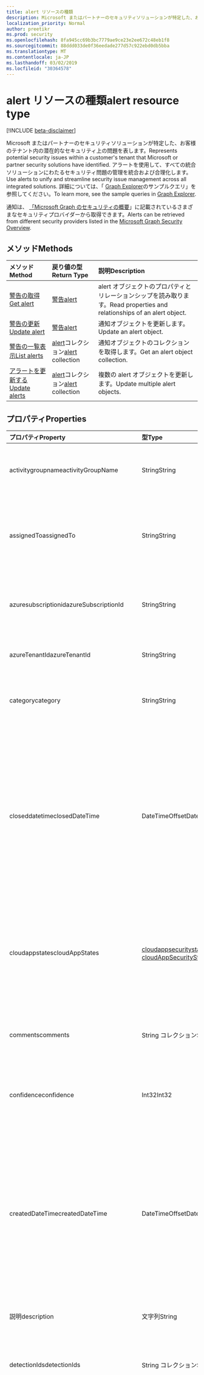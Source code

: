 ```yaml
---
title: alert リソースの種類
description: Microsoft またはパートナーのセキュリティソリューションが特定した、お客様のテナント内の潜在的なセキュリティ上の問題を表します。 アラートを使用して、すべての統合ソリューションにわたるセキュリティ問題の管理を統合および合理化します。 詳細については、「Graph Explorer のサンプルクエリ」を参照してください。
localization_priority: Normal
author: preetikr
ms.prod: security
ms.openlocfilehash: 8fa945cc69b3bc7779ae9ce23e2ee672c48eb1f8
ms.sourcegitcommit: 88ddd033de0f36eedade277d57c922ebd0db5bba
ms.translationtype: MT
ms.contentlocale: ja-JP
ms.lasthandoff: 03/02/2019
ms.locfileid: "30364578"
---
```

# <a name="alert-resource-type"></a><span data-ttu-id="98c18-105">alert リソースの種類</span><span class="sxs-lookup"><span data-stu-id="98c18-105">alert resource type</span></span>

[!INCLUDE [beta-disclaimer](../../includes/beta-disclaimer.md)]

<span data-ttu-id="98c18-106">Microsoft またはパートナーのセキュリティソリューションが特定した、お客様のテナント内の潜在的なセキュリティ上の問題を表します。</span><span class="sxs-lookup"><span data-stu-id="98c18-106">Represents potential security issues within a customer's tenant that Microsoft or partner security solutions have identified.</span></span> <span data-ttu-id="98c18-107">アラートを使用して、すべての統合ソリューションにわたるセキュリティ問題の管理を統合および合理化します。</span><span class="sxs-lookup"><span data-stu-id="98c18-107">Use alerts to unify and streamline security issue management across all integrated solutions.</span></span> <span data-ttu-id="98c18-108">詳細については、「 [Graph Explorer](https://developer.microsoft.com/graph/graph-explorer)のサンプルクエリ」を参照してください。</span><span class="sxs-lookup"><span data-stu-id="98c18-108">To learn more, see the sample queries in [Graph Explorer](https://developer.microsoft.com/graph/graph-explorer).</span></span>

<span data-ttu-id="98c18-109">通知は、 [「Microsoft Graph のセキュリティの概要](security-api-overview.md)」に記載されているさまざまなセキュリティプロバイダーから取得できます。</span><span class="sxs-lookup"><span data-stu-id="98c18-109">Alerts can be retrieved from different security providers listed in the [Microsoft Graph Security Overview](security-api-overview.md).</span></span>

## <a name="methods"></a><span data-ttu-id="98c18-110">メソッド</span><span class="sxs-lookup"><span data-stu-id="98c18-110">Methods</span></span>

| <span data-ttu-id="98c18-111">メソッド</span><span class="sxs-lookup"><span data-stu-id="98c18-111">Method</span></span>   | <span data-ttu-id="98c18-112">戻り値の型</span><span class="sxs-lookup"><span data-stu-id="98c18-112">Return Type</span></span>|<span data-ttu-id="98c18-113">説明</span><span class="sxs-lookup"><span data-stu-id="98c18-113">Description</span></span>|
|:---------------|:--------|:----------|
|[<span data-ttu-id="98c18-114">警告の取得</span><span class="sxs-lookup"><span data-stu-id="98c18-114">Get alert</span></span>](../api/alert-get.md) | [<span data-ttu-id="98c18-115">警告</span><span class="sxs-lookup"><span data-stu-id="98c18-115">alert</span></span>](alert.md) |<span data-ttu-id="98c18-116">alert オブジェクトのプロパティとリレーションシップを読み取ります。</span><span class="sxs-lookup"><span data-stu-id="98c18-116">Read properties and relationships of an alert object.</span></span>|
|[<span data-ttu-id="98c18-117">警告の更新</span><span class="sxs-lookup"><span data-stu-id="98c18-117">Update alert</span></span>](../api/alert-update.md) | [<span data-ttu-id="98c18-118">警告</span><span class="sxs-lookup"><span data-stu-id="98c18-118">alert</span></span>](alert.md) |<span data-ttu-id="98c18-119">通知オブジェクトを更新します。</span><span class="sxs-lookup"><span data-stu-id="98c18-119">Update an alert object.</span></span> |
|[<span data-ttu-id="98c18-120">警告の一覧表示</span><span class="sxs-lookup"><span data-stu-id="98c18-120">List alerts</span></span>](../api/alert-list.md) | <span data-ttu-id="98c18-121">[alert](alert.md)コレクション</span><span class="sxs-lookup"><span data-stu-id="98c18-121">[alert](alert.md) collection</span></span> |<span data-ttu-id="98c18-122">通知オブジェクトのコレクションを取得します。</span><span class="sxs-lookup"><span data-stu-id="98c18-122">Get an alert object collection.</span></span>|
|[<span data-ttu-id="98c18-123">アラートを更新する</span><span class="sxs-lookup"><span data-stu-id="98c18-123">Update alerts</span></span>](../api/alert-updatealerts.md)|<span data-ttu-id="98c18-124">[alert](alert.md)コレクション</span><span class="sxs-lookup"><span data-stu-id="98c18-124">[alert](alert.md) collection</span></span>|<span data-ttu-id="98c18-125">複数の alert オブジェクトを更新します。</span><span class="sxs-lookup"><span data-stu-id="98c18-125">Update multiple alert objects.</span></span>|

## <a name="properties"></a><span data-ttu-id="98c18-126">プロパティ</span><span class="sxs-lookup"><span data-stu-id="98c18-126">Properties</span></span>

| <span data-ttu-id="98c18-127">プロパティ</span><span class="sxs-lookup"><span data-stu-id="98c18-127">Property</span></span>   | <span data-ttu-id="98c18-128">型</span><span class="sxs-lookup"><span data-stu-id="98c18-128">Type</span></span>|<span data-ttu-id="98c18-129">説明</span><span class="sxs-lookup"><span data-stu-id="98c18-129">Description</span></span>|
|:---------------|:--------|:----------|
|<span data-ttu-id="98c18-130">activitygroupname</span><span class="sxs-lookup"><span data-stu-id="98c18-130">activityGroupName</span></span>|<span data-ttu-id="98c18-131">String</span><span class="sxs-lookup"><span data-stu-id="98c18-131">String</span></span>|<span data-ttu-id="98c18-132">この通知の対象となるアクティビティグループの名前またはエイリアス (攻撃者)。</span><span class="sxs-lookup"><span data-stu-id="98c18-132">Name or alias of the activity group (attacker) this alert is attributed to.</span></span>|
|<span data-ttu-id="98c18-133">assignedTo</span><span class="sxs-lookup"><span data-stu-id="98c18-133">assignedTo</span></span>|<span data-ttu-id="98c18-134">String</span><span class="sxs-lookup"><span data-stu-id="98c18-134">String</span></span>|<span data-ttu-id="98c18-135">アラートが割り当てられているアナリストの名前。トリアージ、調査、または修復 ([更新](../api/alert-update.md)をサポート)。</span><span class="sxs-lookup"><span data-stu-id="98c18-135">Name of the analyst the alert is assigned to for triage, investigation, or remediation (supports [update](../api/alert-update.md)).</span></span>|
|<span data-ttu-id="98c18-136">azuresubscriptionid</span><span class="sxs-lookup"><span data-stu-id="98c18-136">azureSubscriptionId</span></span>|<span data-ttu-id="98c18-137">String</span><span class="sxs-lookup"><span data-stu-id="98c18-137">String</span></span>|<span data-ttu-id="98c18-138">azure サブスクリプション ID。このアラートが azure リソースに関連している場合に表示されます。</span><span class="sxs-lookup"><span data-stu-id="98c18-138">Azure subscription ID, present if this alert is related to an Azure resource.</span></span>|
|<span data-ttu-id="98c18-139">azureTenantId</span><span class="sxs-lookup"><span data-stu-id="98c18-139">azureTenantId</span></span> |<span data-ttu-id="98c18-140">String</span><span class="sxs-lookup"><span data-stu-id="98c18-140">String</span></span>|<span data-ttu-id="98c18-141">Azure Active Directory テナント ID。</span><span class="sxs-lookup"><span data-stu-id="98c18-141">Azure Active Directory tenant ID.</span></span> <span data-ttu-id="98c18-142">必須です。</span><span class="sxs-lookup"><span data-stu-id="98c18-142">Required.</span></span> |
|<span data-ttu-id="98c18-143">category</span><span class="sxs-lookup"><span data-stu-id="98c18-143">category</span></span>|<span data-ttu-id="98c18-144">String</span><span class="sxs-lookup"><span data-stu-id="98c18-144">String</span></span>|<span data-ttu-id="98c18-145">アラートのカテゴリ (例: credentialtheft、ランサムウェアなど)。</span><span class="sxs-lookup"><span data-stu-id="98c18-145">Category of the alert (for example, credentialTheft, ransomware, etc.).</span></span>|
|<span data-ttu-id="98c18-146">closeddatetime</span><span class="sxs-lookup"><span data-stu-id="98c18-146">closedDateTime</span></span>|<span data-ttu-id="98c18-147">DateTimeOffset</span><span class="sxs-lookup"><span data-stu-id="98c18-147">DateTimeOffset</span></span>|<span data-ttu-id="98c18-148">通知が終了した時刻。</span><span class="sxs-lookup"><span data-stu-id="98c18-148">Time at which the alert was closed.</span></span> <span data-ttu-id="98c18-149">Timestamp 型は、ISO 8601 形式を使用して日付と時刻の情報を表し、常に UTC 時間です。</span><span class="sxs-lookup"><span data-stu-id="98c18-149">The Timestamp type represents date and time information using ISO 8601 format and is always in UTC time.</span></span> <span data-ttu-id="98c18-150">たとえば、2014年1月1日の午前0時は、次`'2014-01-01T00:00:00Z'`のように表示されます ([更新プログラム](../api/alert-update.md)をサポート)。</span><span class="sxs-lookup"><span data-stu-id="98c18-150">For example, midnight UTC on Jan 1, 2014 would look like this: `'2014-01-01T00:00:00Z'` (supports [update](../api/alert-update.md)).</span></span>|
|<span data-ttu-id="98c18-151">cloudappstates</span><span class="sxs-lookup"><span data-stu-id="98c18-151">cloudAppStates</span></span>|<span data-ttu-id="98c18-152">[cloudappsecuritystate](cloudappsecuritystate.md)コレクション</span><span class="sxs-lookup"><span data-stu-id="98c18-152">[cloudAppSecurityState](cloudappsecuritystate.md) collection</span></span>|<span data-ttu-id="98c18-153">このアラートに関連するクラウドアプリケーション/s に関する、プロバイダーによって生成されるセキュリティ関連のステートフル情報。</span><span class="sxs-lookup"><span data-stu-id="98c18-153">Security-related stateful information generated by the provider about the cloud application/s related to this alert.</span></span>|
|<span data-ttu-id="98c18-154">comments</span><span class="sxs-lookup"><span data-stu-id="98c18-154">comments</span></span>|<span data-ttu-id="98c18-155">String コレクション</span><span class="sxs-lookup"><span data-stu-id="98c18-155">String collection</span></span>|<span data-ttu-id="98c18-156">お客様からの警告に関するコメント (顧客の警告管理) ([更新プログラム](../api/alert-update.md)をサポート)。</span><span class="sxs-lookup"><span data-stu-id="98c18-156">Customer-provided comments on alert (for customer alert management) (supports [update](../api/alert-update.md)).</span></span>|
|<span data-ttu-id="98c18-157">confidence</span><span class="sxs-lookup"><span data-stu-id="98c18-157">confidence</span></span>|<span data-ttu-id="98c18-158">Int32</span><span class="sxs-lookup"><span data-stu-id="98c18-158">Int32</span></span>|<span data-ttu-id="98c18-159">検出ロジックの信頼性 (1-100 間の割合)。</span><span class="sxs-lookup"><span data-stu-id="98c18-159">Confidence of the detection logic (percentage between 1-100).</span></span>|
|<span data-ttu-id="98c18-160">createdDateTime</span><span class="sxs-lookup"><span data-stu-id="98c18-160">createdDateTime</span></span> |<span data-ttu-id="98c18-161">DateTimeOffset</span><span class="sxs-lookup"><span data-stu-id="98c18-161">DateTimeOffset</span></span>|<span data-ttu-id="98c18-162">通知プロバイダによって通知が作成された時刻。</span><span class="sxs-lookup"><span data-stu-id="98c18-162">Time at which the alert was created by the alert provider.</span></span> <span data-ttu-id="98c18-163">Timestamp 型は、ISO 8601 形式を使用して日付と時刻の情報を表し、常に UTC 時間です。</span><span class="sxs-lookup"><span data-stu-id="98c18-163">The Timestamp type represents date and time information using ISO 8601 format and is always in UTC time.</span></span> <span data-ttu-id="98c18-164">たとえば、2014 年 1 月 1 日午前 0 時 (UTC) は、次のようになります。`'2014-01-01T00:00:00Z'`</span><span class="sxs-lookup"><span data-stu-id="98c18-164">For example, midnight UTC on Jan 1, 2014 would look like this: `'2014-01-01T00:00:00Z'`.</span></span> <span data-ttu-id="98c18-165">必須です。</span><span class="sxs-lookup"><span data-stu-id="98c18-165">Required.</span></span>|
|<span data-ttu-id="98c18-166">説明</span><span class="sxs-lookup"><span data-stu-id="98c18-166">description</span></span>|<span data-ttu-id="98c18-167">文字列</span><span class="sxs-lookup"><span data-stu-id="98c18-167">String</span></span>|<span data-ttu-id="98c18-168">通知の説明。</span><span class="sxs-lookup"><span data-stu-id="98c18-168">Alert description.</span></span>|
|<span data-ttu-id="98c18-169">detectionIds</span><span class="sxs-lookup"><span data-stu-id="98c18-169">detectionIds</span></span>|<span data-ttu-id="98c18-170">String コレクション</span><span class="sxs-lookup"><span data-stu-id="98c18-170">String collection</span></span>|<span data-ttu-id="98c18-171">このアラートエンティティに関連する警告のセット (各警告は、別のレコードとして SIEM にプッシュされます)。</span><span class="sxs-lookup"><span data-stu-id="98c18-171">Set of alerts related to this alert entity (each alert is pushed to the SIEM as a separate record).</span></span>|
|<span data-ttu-id="98c18-172">eventDateTime</span><span class="sxs-lookup"><span data-stu-id="98c18-172">eventDateTime</span></span> |<span data-ttu-id="98c18-173">DateTimeOffset</span><span class="sxs-lookup"><span data-stu-id="98c18-173">DateTimeOffset</span></span>|<span data-ttu-id="98c18-174">トリガーとして処理されたイベントが発生した時点でアラートが発生した時刻。</span><span class="sxs-lookup"><span data-stu-id="98c18-174">Time at which the event(s) that served as the trigger(s) to generate the alert occurred.</span></span> <span data-ttu-id="98c18-175">Timestamp 型は、ISO 8601 形式を使用して日付と時刻の情報を表し、常に UTC 時間です。</span><span class="sxs-lookup"><span data-stu-id="98c18-175">The Timestamp type represents date and time information using ISO 8601 format and is always in UTC time.</span></span> <span data-ttu-id="98c18-176">たとえば、2014 年 1 月 1 日午前 0 時 (UTC) は、次のようになります。`'2014-01-01T00:00:00Z'`</span><span class="sxs-lookup"><span data-stu-id="98c18-176">For example, midnight UTC on Jan 1, 2014 would look like this: `'2014-01-01T00:00:00Z'`.</span></span> <span data-ttu-id="98c18-177">必須です。</span><span class="sxs-lookup"><span data-stu-id="98c18-177">Required.</span></span>|
|<span data-ttu-id="98c18-178">feedback</span><span class="sxs-lookup"><span data-stu-id="98c18-178">feedback</span></span>|<span data-ttu-id="98c18-179">alertFeedback</span><span class="sxs-lookup"><span data-stu-id="98c18-179">alertFeedback</span></span>|<span data-ttu-id="98c18-180">アラートに関するアナリストのフィードバック。</span><span class="sxs-lookup"><span data-stu-id="98c18-180">Analyst feedback on the alert.</span></span> <span data-ttu-id="98c18-181">使用可能な値は、`unknown`、`truePositive`、`falsePositive`、`benignPositive` です。</span><span class="sxs-lookup"><span data-stu-id="98c18-181">Possible values are: `unknown`, `truePositive`, `falsePositive`, `benignPositive`.</span></span> <span data-ttu-id="98c18-182">([更新プログラム](../api/alert-update.md)のサポート)</span><span class="sxs-lookup"><span data-stu-id="98c18-182">(supports [update](../api/alert-update.md))</span></span>|
|<span data-ttu-id="98c18-183">fileStates</span><span class="sxs-lookup"><span data-stu-id="98c18-183">fileStates</span></span>|<span data-ttu-id="98c18-184">[fileSecurityState](filesecuritystate.md)コレクション</span><span class="sxs-lookup"><span data-stu-id="98c18-184">[fileSecurityState](filesecuritystate.md) collection</span></span>|<span data-ttu-id="98c18-185">このアラートに関連するファイルに関する、プロバイダーによって生成されるセキュリティ関連のステートフル情報。</span><span class="sxs-lookup"><span data-stu-id="98c18-185">Security-related stateful information generated by the provider about the file(s) related to this alert.</span></span>|
|<span data-ttu-id="98c18-186">履歴の状態</span><span class="sxs-lookup"><span data-stu-id="98c18-186">historyStates</span></span>|<span data-ttu-id="98c18-187">[alertHistoryState](alerthistorystate.md)コレクション</span><span class="sxs-lookup"><span data-stu-id="98c18-187">[alertHistoryState](alerthistorystate.md) collection</span></span>| <span data-ttu-id="98c18-188">**alertHistoryStates**のコレクション。通知に対して行われたすべての更新の監査ログを構成します。</span><span class="sxs-lookup"><span data-stu-id="98c18-188">A collection of **alertHistoryStates** comprising an audit log of all updates made to an alert.</span></span> |
|<span data-ttu-id="98c18-189">hoststates</span><span class="sxs-lookup"><span data-stu-id="98c18-189">hostStates</span></span>|<span data-ttu-id="98c18-190">[hostsecuritystate](hostsecuritystate.md)コレクション</span><span class="sxs-lookup"><span data-stu-id="98c18-190">[hostSecurityState](hostsecuritystate.md) collection</span></span>|<span data-ttu-id="98c18-191">このアラートに関連するホストに関する、プロバイダーによって生成されるセキュリティ関連のステートフル情報。</span><span class="sxs-lookup"><span data-stu-id="98c18-191">Security-related stateful information generated by the provider about the host(s) related to this alert.</span></span>|
|<span data-ttu-id="98c18-192">id</span><span class="sxs-lookup"><span data-stu-id="98c18-192">id</span></span> |<span data-ttu-id="98c18-193">文字列</span><span class="sxs-lookup"><span data-stu-id="98c18-193">String</span></span>|<span data-ttu-id="98c18-194">プロバイダー生成の GUID/一意識別子。</span><span class="sxs-lookup"><span data-stu-id="98c18-194">Provider-generated GUID/unique identifier.</span></span> <span data-ttu-id="98c18-195">読み取り専用です。</span><span class="sxs-lookup"><span data-stu-id="98c18-195">Read-only.</span></span> <span data-ttu-id="98c18-196">必須です。</span><span class="sxs-lookup"><span data-stu-id="98c18-196">Required.</span></span>|
|<span data-ttu-id="98c18-197">lastModifiedDateTime</span><span class="sxs-lookup"><span data-stu-id="98c18-197">lastModifiedDateTime</span></span>|<span data-ttu-id="98c18-198">DateTimeOffset</span><span class="sxs-lookup"><span data-stu-id="98c18-198">DateTimeOffset</span></span>|<span data-ttu-id="98c18-199">通知エンティティが最後に変更された時刻。</span><span class="sxs-lookup"><span data-stu-id="98c18-199">Time at which the alert entity was last modified.</span></span> <span data-ttu-id="98c18-200">Timestamp 型は、ISO 8601 形式を使用して日付と時刻の情報を表し、常に UTC 時間です。</span><span class="sxs-lookup"><span data-stu-id="98c18-200">The Timestamp type represents date and time information using ISO 8601 format and is always in UTC time.</span></span> <span data-ttu-id="98c18-201">たとえば、2014 年 1 月 1 日午前 0 時 (UTC) は、次のようになります。`'2014-01-01T00:00:00Z'`</span><span class="sxs-lookup"><span data-stu-id="98c18-201">For example, midnight UTC on Jan 1, 2014 would look like this: `'2014-01-01T00:00:00Z'`.</span></span>|
|<span data-ttu-id="98c18-202">malwareStates</span><span class="sxs-lookup"><span data-stu-id="98c18-202">malwareStates</span></span>|<span data-ttu-id="98c18-203">[malwareState](malwarestate.md)コレクション</span><span class="sxs-lookup"><span data-stu-id="98c18-203">[malwareState](malwarestate.md) collection</span></span>|<span data-ttu-id="98c18-204">このアラートに関連するマルウェアに関する脅威インテリジェンス。</span><span class="sxs-lookup"><span data-stu-id="98c18-204">Threat Intelligence pertaining to malware related to this alert.</span></span>|
|<span data-ttu-id="98c18-205">networkconnections</span><span class="sxs-lookup"><span data-stu-id="98c18-205">networkConnections</span></span>|<span data-ttu-id="98c18-206">[networkConnection](networkconnection.md)コレクション</span><span class="sxs-lookup"><span data-stu-id="98c18-206">[networkConnection](networkconnection.md) collection</span></span>|<span data-ttu-id="98c18-207">このアラートに関連するネットワーク接続に関する、プロバイダーによって生成されるセキュリティ関連のステートフル情報。</span><span class="sxs-lookup"><span data-stu-id="98c18-207">Security-related stateful information generated by the provider about the network connection(s) related to this alert.</span></span>|
|<span data-ttu-id="98c18-208">工程</span><span class="sxs-lookup"><span data-stu-id="98c18-208">processes</span></span>|<span data-ttu-id="98c18-209">[プロセス](process.md)コレクション</span><span class="sxs-lookup"><span data-stu-id="98c18-209">[process](process.md) collection</span></span>|<span data-ttu-id="98c18-210">このアラートに関連するプロセスまたはプロセスに関する、プロバイダーによって生成されるセキュリティ関連のステートフル情報。</span><span class="sxs-lookup"><span data-stu-id="98c18-210">Security-related stateful information generated by the provider about the process or processes related to this alert.</span></span>|
|<span data-ttu-id="98c18-211">recommendedActions</span><span class="sxs-lookup"><span data-stu-id="98c18-211">recommendedActions</span></span>|<span data-ttu-id="98c18-212">String コレクション</span><span class="sxs-lookup"><span data-stu-id="98c18-212">String collection</span></span>|<span data-ttu-id="98c18-213">通知の結果として実行されるベンダー/プロバイダー推奨アクション (たとえば、enforce2FA、再イメージ化されたホスト)。</span><span class="sxs-lookup"><span data-stu-id="98c18-213">Vendor/provider recommended action(s) to take as a result of the alert (for example, isolate machine, enforce2FA, reimage host).</span></span>|
|<span data-ttu-id="98c18-214">registrykeystates</span><span class="sxs-lookup"><span data-stu-id="98c18-214">registryKeyStates</span></span>|<span data-ttu-id="98c18-215">[registrykeystate](registrykeystate.md)コレクション</span><span class="sxs-lookup"><span data-stu-id="98c18-215">[registryKeyState](registrykeystate.md) collection</span></span>|<span data-ttu-id="98c18-216">このアラートに関連するレジストリキーに関する、プロバイダーによって生成されるセキュリティ関連のステートフル情報。</span><span class="sxs-lookup"><span data-stu-id="98c18-216">Security-related stateful information generated by the provider about the registry keys related to this alert.</span></span>|
|<span data-ttu-id="98c18-217">重大度</span><span class="sxs-lookup"><span data-stu-id="98c18-217">severity</span></span> |<span data-ttu-id="98c18-218">alertSeverity</span><span class="sxs-lookup"><span data-stu-id="98c18-218">alertSeverity</span></span>|<span data-ttu-id="98c18-219">アラート重大度-ベンダー/プロバイダーによって設定されます。</span><span class="sxs-lookup"><span data-stu-id="98c18-219">Alert severity - set by vendor/provider.</span></span> <span data-ttu-id="98c18-220">可能な値は、`unknown`、`informational`、`low`、`medium`、`high` です。</span><span class="sxs-lookup"><span data-stu-id="98c18-220">Possible values are: `unknown`, `informational`, `low`, `medium`, `high`.</span></span> <span data-ttu-id="98c18-221">必須です。</span><span class="sxs-lookup"><span data-stu-id="98c18-221">Required.</span></span>|
|<span data-ttu-id="98c18-222">sourceMaterials</span><span class="sxs-lookup"><span data-stu-id="98c18-222">sourceMaterials</span></span>|<span data-ttu-id="98c18-223">String コレクション</span><span class="sxs-lookup"><span data-stu-id="98c18-223">String collection</span></span>|<span data-ttu-id="98c18-224">アラートに関連するソース素材へのハイパーリンク (uri)。たとえば、通知やログ検索用のプロバイダーのユーザーインターフェイスなど。</span><span class="sxs-lookup"><span data-stu-id="98c18-224">Hyperlinks (URIs) to the source material related to the alert, for example, provider's user interface for alerts or log search, etc.</span></span>|
|<span data-ttu-id="98c18-225">status</span><span class="sxs-lookup"><span data-stu-id="98c18-225">status</span></span> |<span data-ttu-id="98c18-226">alertStatus</span><span class="sxs-lookup"><span data-stu-id="98c18-226">alertStatus</span></span>|<span data-ttu-id="98c18-227">アラートのライフサイクル状態 (ステージ)。</span><span class="sxs-lookup"><span data-stu-id="98c18-227">Alert lifecycle status (stage).</span></span> <span data-ttu-id="98c18-228">使用可能な値は、`unknown`、`newAlert`、`inProgress`、`resolved` です。</span><span class="sxs-lookup"><span data-stu-id="98c18-228">Possible values are: `unknown`, `newAlert`, `inProgress`, `resolved`.</span></span> <span data-ttu-id="98c18-229">([更新プログラム](../api/alert-update.md)をサポート)。</span><span class="sxs-lookup"><span data-stu-id="98c18-229">(supports [update](../api/alert-update.md)).</span></span> <span data-ttu-id="98c18-230">必須です。</span><span class="sxs-lookup"><span data-stu-id="98c18-230">Required.</span></span>|
|<span data-ttu-id="98c18-231">tags</span><span class="sxs-lookup"><span data-stu-id="98c18-231">tags</span></span>|<span data-ttu-id="98c18-232">String コレクション</span><span class="sxs-lookup"><span data-stu-id="98c18-232">String collection</span></span>|<span data-ttu-id="98c18-233">通知に適用することができ、フィルター条件として機能することができる、ユーザー定義のラベル (たとえば、"hva"、"のこぎり" など)。([更新プログラム](../api/alert-update.md)をサポート)。</span><span class="sxs-lookup"><span data-stu-id="98c18-233">User-definable labels that can be applied to an alert and can serve as filter conditions (for example "HVA", "SAW", etc.) (supports [update](../api/alert-update.md)).</span></span>|
|<span data-ttu-id="98c18-234">title</span><span class="sxs-lookup"><span data-stu-id="98c18-234">title</span></span> |<span data-ttu-id="98c18-235">String</span><span class="sxs-lookup"><span data-stu-id="98c18-235">String</span></span>|<span data-ttu-id="98c18-236">通知のタイトル。</span><span class="sxs-lookup"><span data-stu-id="98c18-236">Alert title.</span></span> <span data-ttu-id="98c18-237">必須です。</span><span class="sxs-lookup"><span data-stu-id="98c18-237">Required.</span></span>|
|<span data-ttu-id="98c18-238">ログオフ</span><span class="sxs-lookup"><span data-stu-id="98c18-238">triggers</span></span>|<span data-ttu-id="98c18-239">[alerttrigger](alerttrigger.md)コレクション</span><span class="sxs-lookup"><span data-stu-id="98c18-239">[alertTrigger](alerttrigger.md) collection</span></span>|<span data-ttu-id="98c18-240">アラートをトリガーした特定のプロパティに関するセキュリティ関連の情報 (アラートに表示されるプロパティ)。</span><span class="sxs-lookup"><span data-stu-id="98c18-240">Security-related information about the specific properties that triggered the alert (properties appearing in the alert).</span></span> <span data-ttu-id="98c18-241">通知には、複数のユーザー、ホスト、ファイル、ip アドレスに関する情報が含まれることがあります。</span><span class="sxs-lookup"><span data-stu-id="98c18-241">Alerts might contain information about multiple users, hosts, files, ip addresses.</span></span> <span data-ttu-id="98c18-242">このフィールドは、アラート生成をトリガーしたプロパティを示します。</span><span class="sxs-lookup"><span data-stu-id="98c18-242">This field indicates which properties triggered the alert generation.</span></span>|
|<span data-ttu-id="98c18-243">userstates</span><span class="sxs-lookup"><span data-stu-id="98c18-243">userStates</span></span>|<span data-ttu-id="98c18-244">[usersecuritystate](usersecuritystate.md)コレクション</span><span class="sxs-lookup"><span data-stu-id="98c18-244">[userSecurityState](usersecuritystate.md) collection</span></span>|<span data-ttu-id="98c18-245">この通知に関連するユーザーアカウントに関する、プロバイダーによって生成されるセキュリティ関連のステートフル情報。</span><span class="sxs-lookup"><span data-stu-id="98c18-245">Security-related stateful information generated by the provider about the user accounts related to this alert.</span></span>|
|<span data-ttu-id="98c18-246">vendorInformation</span><span class="sxs-lookup"><span data-stu-id="98c18-246">vendorInformation</span></span> |[<span data-ttu-id="98c18-247">securityVendorInformation</span><span class="sxs-lookup"><span data-stu-id="98c18-247">securityVendorInformation</span></span>](securityvendorinformation.md)|<span data-ttu-id="98c18-248">セキュリティ製品/サービスのベンダー、プロバイダ、およびサブプロバイダに関する詳細を含む複合型 (たとえば、vendor = Microsoft; provider = Windows Defender ATP; subprovider = AppLocker)。</span><span class="sxs-lookup"><span data-stu-id="98c18-248">Complex type containing details about the security product/service vendor, provider, and subprovider (for example, vendor=Microsoft; provider=Windows Defender ATP; subProvider=AppLocker).</span></span> <span data-ttu-id="98c18-249">必須です。</span><span class="sxs-lookup"><span data-stu-id="98c18-249">Required.</span></span>|
|<span data-ttu-id="98c18-250">vulnerabilityStates</span><span class="sxs-lookup"><span data-stu-id="98c18-250">vulnerabilityStates</span></span>|<span data-ttu-id="98c18-251">[vulnerabilityState](vulnerabilitystate.md)コレクション</span><span class="sxs-lookup"><span data-stu-id="98c18-251">[vulnerabilityState](vulnerabilitystate.md) collection</span></span>|<span data-ttu-id="98c18-252">このアラートに関連する1つまたは複数の脆弱性に関する脅威インテリジェンス。</span><span class="sxs-lookup"><span data-stu-id="98c18-252">Threat intelligence pertaining to one or more vulnerabilities related to this alert.</span></span>|

## <a name="relationships"></a><span data-ttu-id="98c18-253">リレーションシップ</span><span class="sxs-lookup"><span data-stu-id="98c18-253">Relationships</span></span>

<span data-ttu-id="98c18-254">なし。</span><span class="sxs-lookup"><span data-stu-id="98c18-254">None.</span></span>

## <a name="json-representation"></a><span data-ttu-id="98c18-255">JSON 表記</span><span class="sxs-lookup"><span data-stu-id="98c18-255">JSON representation</span></span>

<span data-ttu-id="98c18-256">リソースの JSON 表記を次に示します。</span><span class="sxs-lookup"><span data-stu-id="98c18-256">The following is a JSON representation of the resource.</span></span>

<!-- {
  "blockType": "resource",
  "optionalProperties": [

  ],
  "@odata.type": "microsoft.graph.alert"
}-->

```json
{
  "activityGroupName": "String",
  "assignedTo": "String",
  "azureSubscriptionId": "String",
  "azureTenantId": "String",
  "category": "String",
  "closedDateTime": "String (timestamp)",
  "cloudAppStates": [{"@odata.type": "microsoft.graph.cloudAppSecurityState"}],
  "comments": ["String"],
  "confidence": 1024,
  "createdDateTime": "String (timestamp)",
  "description": "String",
  "detectionIds": ["String"],
  "eventDateTime": "String (timestamp)",
  "feedback": "@odata.type: microsoft.graph.alertFeedback",
  "fileStates": [{"@odata.type": "microsoft.graph.fileSecurityState"}],
  "historyStates": [{"@odata.type": "microsoft.graph.alertHistoryState"}],
  "hostStates": [{"@odata.type": "microsoft.graph.hostSecurityState"}],
  "id": "String (identifier)",
  "lastModifiedDateTime": "String (timestamp)",
  "malwareStates": [{"@odata.type": "microsoft.graph.malwareState"}],
  "networkConnections": [{"@odata.type": "microsoft.graph.networkConnection"}],
  "processes": [{"@odata.type": "microsoft.graph.process"}],
  "recommendedActions": ["String"],
  "registryKeyStates": [{"@odata.type": "microsoft.graph.registryKeyState"}],
  "severity": "@odata.type: microsoft.graph.alertSeverity",
  "sourceMaterials": ["String"],
  "status": "@odata.type: microsoft.graph.alertStatus",
  "tags": ["String"],
  "title": "String",
  "triggers": [{"@odata.type": "microsoft.graph.alertTrigger"}],
  "userStates": [{"@odata.type": "microsoft.graph.userSecurityState"}],
  "vendorInformation": {"@odata.type": "microsoft.graph.securityVendorInformation"},
  "vulnerabilityStates": [{"@odata.type": "microsoft.graph.vulnerabilityState"}]
}

```

<!-- uuid: 8fcb5dbc-d5aa-4681-8e31-b001d5168d79
2015-10-25 14:57:30 UTC -->
<!--
{
  "type": "#page.annotation",
  "description": "alert resource",
  "keywords": "",
  "section": "documentation",
  "tocPath": "",
  "suppressions": [
    "Error: /api-reference/beta/resources/alert.md:\r\n      Exception processing links.\r\n    System.ArgumentException: Link Definition was null. Link text: !INCLUDE [beta-disclaimer](../../includes/beta-disclaimer.md)\r\n      at ApiDoctor.Validation.DocFile.get_LinkDestinations()\r\n      at ApiDoctor.Validation.DocSet.ValidateLinks(Boolean includeWarnings, String[] relativePathForFiles, IssueLogger issues, Boolean requireFilenameCaseMatch, Boolean printOrphanedFiles)"
  ]
}
-->

